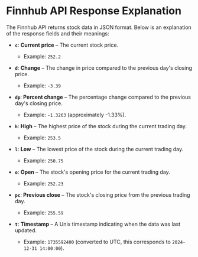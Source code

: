 # Finnhub API Response Explanation

The Finnhub API returns stock data in JSON format. Below is an explanation of the response fields and their meanings:

- **`c`**: **Current price** – The current stock price.
  - Example: `252.2`

- **`d`**: **Change** – The change in price compared to the previous day's closing price.
  - Example: `-3.39`

- **`dp`**: **Percent change** – The percentage change compared to the previous day's closing price.
  - Example: `-1.3263` (approximately -1.33%).

- **`h`**: **High** – The highest price of the stock during the current trading day.
  - Example: `253.5`

- **`l`**: **Low** – The lowest price of the stock during the current trading day.
  - Example: `250.75`

- **`o`**: **Open** – The stock's opening price for the current trading day.
  - Example: `252.23`

- **`pc`**: **Previous close** – The stock's closing price from the previous trading day.
  - Example: `255.59`

- **`t`**: **Timestamp** – A Unix timestamp indicating when the data was last updated.
  - Example: `1735592400` (converted to UTC, this corresponds to `2024-12-31 14:00:00`).